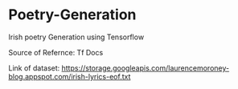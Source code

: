 # Poetry-Generation
Irish poetry Generation using Tensorflow

Source of Refernce: Tf Docs

Link of dataset: https://storage.googleapis.com/laurencemoroney-blog.appspot.com/irish-lyrics-eof.txt
